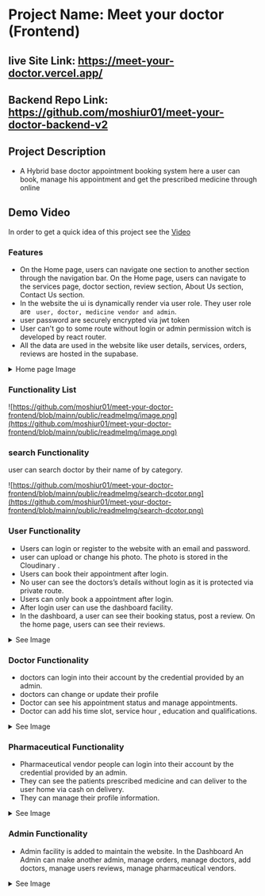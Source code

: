 # Project Name: Meet your doctor (Frontend)

## live Site Link: https://meet-your-doctor.vercel.app/

## Backend Repo Link: https://github.com/moshiur01/meet-your-doctor-backend-v2

## Project Description

- A Hybrid base doctor appointment booking system here a user can book, manage his appointment and get the prescribed medicine through online

## Demo Video

In order to get a quick idea of this project see the [Video](https://drive.google.com/file/d/1eGPNeBtmjS0rkFH0ekpErGQupr9I7jFF/view?usp=sharing)

### Features

- On the Home page, users can navigate one section to another section through the navigation bar. On the Home page, users can navigate to the services page, doctor section, review section, About Us section, Contact Us section.
- In the website the ui is dynamically render via user role. They user role are ` user, doctor, medicine vendor and admin`.
- user password are securely encrypted via jwt token
- User can't go to some route without login or admin permission witch is developed by react router.
- All the data are used in the website like user details, services, orders, reviews are hosted in the supabase.

<details>
  <summary>Home page Image</summary>
  <br>
  <img src="https://github.com/moshiur01/meet-your-doctor-frontend/blob/mainn/public/readmeImg/home-page.png" alt="Image Description">
</details>

### Functionality List

![https://github.com/moshiur01/meet-your-doctor-frontend/blob/mainn/public/readmeImg/image.png](https://github.com/moshiur01/meet-your-doctor-frontend/blob/mainn/public/readmeImg/image.png)

### search Functionality

user can search doctor by their name of by category.

![https://github.com/moshiur01/meet-your-doctor-frontend/blob/mainn/public/readmeImg/search-dcotor.png](https://github.com/moshiur01/meet-your-doctor-frontend/blob/mainn/public/readmeImg/search-dcotor.png)

### User Functionality

- Users can login or register to the website with an email and password.
- user can upload or change his photo. The photo is stored in the Cloudinary .
- Users can book their appointment after login.
- No user can see the doctors’s details without login as it is protected via private route.
- Users can only book a appointment after login.
- After login user can use the dashboard facility.
- In the dashboard, a user can see their booking status, post a review. On the home page, users can see their reviews.

<details>
  <summary>See Image</summary>
  <br>
  <img src="https://github.com/moshiur01/meet-your-doctor-frontend/blob/mainn/public/readmeImg/user-profile.png" alt="Image Description">
</details>

### Doctor Functionality

- doctors can login into their account by the credential provided by an admin.
- doctors can change or update their profile
- Doctor can see his appointment status and manage appointments.
- Doctor can add his time slot, service hour , education and qualifications.

<details>
  <summary>See Image</summary>
  <br>
  <img src="https://github.com/moshiur01/meet-your-doctor-frontend/blob/mainn/public/readmeImg/doctor-profile.png" alt="Image Description">
</details>

### Pharmaceutical Functionality

- Pharmaceutical vendor people can login into their account by the credential provided by an admin.
- They can see the patients prescribed medicine and can deliver to the user home via cash on delivery.
- They can manage their profile information.

<details>
  <summary>See Image</summary>
  <br>
  <img src="https://github.com/moshiur01/meet-your-doctor-frontend/blob/mainn/public/readmeImg/pharmaceutical-vendor-profile.png" alt="Image Description">
</details>

### Admin Functionality

- Admin facility is added to maintain the website. In the Dashboard An Admin can make another admin, manage orders, manage doctors, add doctors, manage users reviews, manage pharmaceutical vendors.

<details>
  <summary>See Image</summary>
  <br>
  <img src="https://github.com/moshiur01/meet-your-doctor-frontend/blob/mainn/public/readmeImg/admin-profile.png">
</details>
